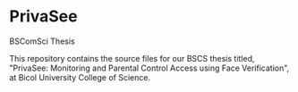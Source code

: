 # PrivaSee
BSComSci Thesis

This repository contains the source files for our BSCS thesis titled, "PrivaSee: Monitoring and Parental Control Access using Face Verification", at Bicol University College of Science.
